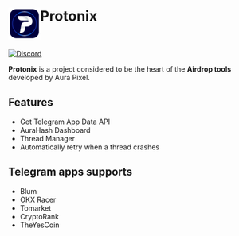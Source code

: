 <h1>Protonix<img src="logo.png" height="64" width="64" align="left"></img></h1><br/>

[![Discord](https://img.shields.io/discord/1241921327720431626.svg?label=&logo=discord&logoColor=ffffff&color=7389D8&labelColor=6A7EC2)](https://discord.gg/w5H3vEGAst)

**Protonix** is a project considered to be the heart of the **Airdrop tools** developed by Aura Pixel.

## Features
- Get Telegram App Data API
- AuraHash Dashboard
- Thread Manager
- Automatically retry when a thread crashes

## Telegram apps supports
- Blum
- OKX Racer
- Tomarket
- CryptoRank
- TheYesCoin
